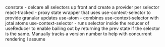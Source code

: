 constate - delcare all selectors up front and create a provider per selector
react-tracked - proxy state wrapper that uses use-context-selector to provide granular updates
use-atom - combines use-context-selector with jotai atoms
use-context-selector - runs selector inside the reducer of useReducer to enable bailing out by returning the prev state if the selector is the same. Manually tracks a version number to help with concurrent rendering I assume
